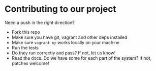 # Contributing to our project

Need a push in the right direction?

* Fork this repo
* Make sure you have git, vagrant and other deps installed
* Make sure ```vagrant up``` works locally on your machine
* Run the tests
* Do they run correctly and pass? If not, let us know!
* Read the docs. Do we have some for each part of the system? If not, patches welcome!
